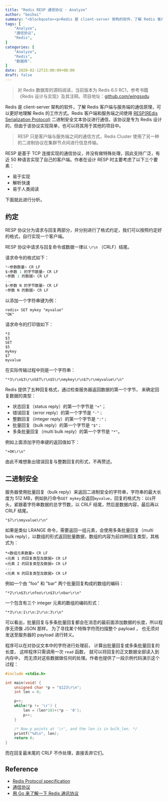 ```yaml
---
title: "Redis RESP 通信协议 · Analyze"
author: "beihai"
summary: "<blockquote><p>Redis 是 client-server 架构的软件，了解 Redis 客户端与服务端的通信原理，可以更好地理解 Redis 的工作方式。Redis 客户端和服务端之间使用 RESP(REdis Serialization Protocol) 二进制安全文本协议进行通信，该协议是专为 Redis 设计的，但由于该协议实现简单，也可以将其用于其他的项目中。</p></blockquote>"
tags: [
    "Analyze",
    "通信协议",
    "Redis",
]
categories: [
    "Analyze",
	"Redis",
	"数据库"，
]
date: 2020-02-12T15:00:09+08:00
draft: false
---
```


> 对 Redis 数据库的源码阅读，当前版本为 Redis 6.0 RC1，参考书籍《Redis 设计与实现》及其注释。项目地址：[github.com/wingsxdu](https://github.com/wingsxdu/redis)

Redis 是 client-server 架构的软件，了解 Redis 客户端与服务端的通信原理，可以更好地理解 Redis 的工作方式。Redis 客户端和服务端之间使用 [RESP(REdis Serialization Protocol)](https://redis.io/topics/protocol) 二进制安全文本协议进行通信，该协议是专为 Redis 设计的，但由于该协议实现简单，也可以将其用于其他的项目中。

> RESP 只是客户端与服务端之间的通信方式，Redis Cluster 使用了另一种的二进制协议在集群节点间进行信息传输。

RESP 是基于 TCP 连接实现的通信协议，并没有做特殊处理，因此支持广泛，有近 50 种语言实现了自己的客户端。作者在设计 RESP 时主要考虑了以下三个要素：

- 易于实现
- 解析快速
- 易于人类阅读

下面就此进行分析。

## 约定

RESP 协议分为请求与回复两部分，并分别进行了格式约定，我们可以按照约定好的格式，自行实现一个客户端。

RESP 协议中请求与回复命令或数据一律以 `\r\n` （CRLF）结尾。

请求命令的格式如下：

```c
*<参数数量> CR LF
$<参数 1 的字节数量> CR LF
<参数 1 的数据> CR LF
...
$<参数 N 的字节数量> CR LF
<参数 N 的数据> CR LF
```

以添加一个字符串键为例：

```shell
redis> SET mykey "myvalue"
"OK"
```

请求命令的打印值如下：

```shell
*3
$3
SET
$5
mykey
$7
myvalue
```

在实际传输过程中则是一个字符串：

```
"*3\r\n$3\r\nSET\r\n$5\r\nmykey\r\n$7\r\nmyvalue\r\n"
```

Redis 提供了五种回复格式，通过检查服务器返回数据的第一个字节， 来确定回复数据的类型：

- 状态回复（status reply）的第一个字节是 `"+"`；
- 错误回复（error reply）的第一个字节是 `"-"；`
- 整数回复（integer reply）的第一个字节是 `":"；`
- 批量回复（bulk reply）的第一个字节是 `"$"；`
- 多条批量回复（multi bulk reply）的第一个字节是 `"*"`。

例如上面添加字符串键的返回值如下：

```shell
"+OK\r\n"
```

由此不难想象出错误回复与整数回复的形式，不再赘述。

## 二进制安全

服务器使用批量回复（bulk reply）来返回二进制安全的字符串，字符串的最大长度为 512 MB，例如执行命令`GET mykey`会返回`myvalue`，回复的格式为：以`$`开头，紧跟着字符串数据的总字节数，以 CRLF 结尾，然后是数据内容，最后再以 CRLF 结尾。

```
"$7\r\nmyvalue\r\n"
```

如果是类似 LRANGE 命令，需要返回一组元素，会使用多条批量回复（multi bulk reply），以数组的形式返回批量数据，数组的内容为前四种回复类型，其格式为：

```
*<数组元素数量> CR LF
<元素 1 的回复类型及数据> CR LF
<元素 2 的回复类型及数据> CR LF
...
<元素 N 的回复类型及数据> CR LF
```

例如一个由 "foo" 和 "bar" 两个批量回复构成的数组的编码：

```
"*2\r\n$3\r\nfoo\r\n$3\r\nbar\r\n"
```

一个包含有三个 integer 元素的数组的编码形式：

```
"*3\r\n:1\r\n:2\r\n:3\r\n"
```

可以看出，批量回复与多条批量回复都会在消息的最前面添加数据的长度，所以程序无须像 JSON 那样， 为了寻找某个特殊字符而扫描整个 payload ， 也无须对发送至服务器的 payload 进行转义。

程序可以在对协议文本中的字符进行处理前， 计算出批量回复或多条批量回复的长度， 这样程序只需调用一次 `read` 函数， 就可以将回复的正文数据全部读入到内存中， 而无须对这些数据做任何的处理。作者也提供了一段示例代码演示这个过程：

```c
#include <stdio.h>

int main(void) {
    unsigned char *p = "$123\r\n";
    int len = 0;

    p++;
    while(*p != '\r') {
        len = (len*10)+(*p - '0');
        p++;
    }

    /* Now p points at '\r', and the len is in bulk_len. */
    printf("%d\n", len);
    return 0;
}
```

而在回复最末尾的 CRLF 不作处理，直接丢弃它们。

## Reference

- [Redis Protocol specification](https://redis.io/topics/protocol)
- [通信协议](http://redisdoc.com/topic/protocol.html#id8)
- [用 Go 来了解一下 Redis 通讯协议](https://juejin.im/post/5b1b428c6fb9a01e5d32f35d)
